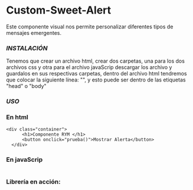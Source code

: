 # Custom-Sweet-Alert
Este componente visual nos permite personalizar diferentes tipos de mensajes emergentes.

### _INSTALACIÓN_
Tenemos que crear un archivo html, crear dos carpetas, una para los dos archivos css y otra para el archivo javaScrip descargar los archivo y guardalos en sus respectivas carpetas, dentro del archivo html tendremos que colocar la siguiente línea: "<script src="js/componente.js"></script>", <link rel="stylesheet" href="css/button.css"> y <link rel="stylesheet" href="css/buttonGaCu.css"> esto puede ser dentro de las etiquetas "head" o "body"

### _USO_
### En html
```
<div class="container">
      <h1>Componente RYM </h1>
      <button onclick="prueba()">Mostrar Alerta</button>
  </div>
```

### En javaScrip
```

```
 ### Librería en acción: 
